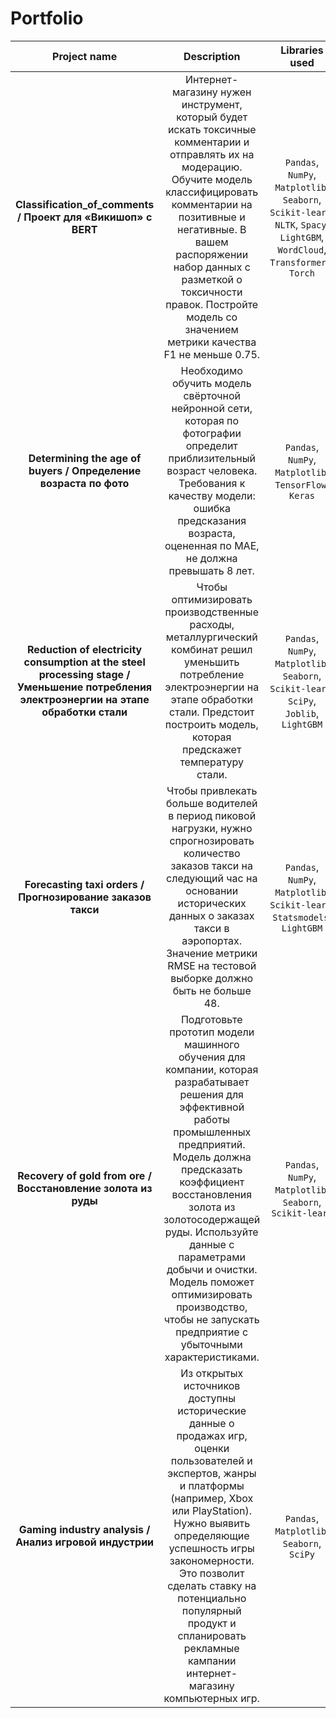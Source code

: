 # Portfolio

|                                                            **Project name**                                                             |                                                                                                                                                                                        **Description**                                                                                                                                                                                         |                                                      **Libraries used**                                                       |
|:---------------------------------------------------------------------------------------------------------------------------------------:|:----------------------------------------------------------------------------------------------------------------------------------------------------------------------------------------------------------------------------------------------------------------------------------------------------------------------------------------------------------------------------------------------:|:-----------------------------------------------------------------------------------------------------------------------------:|
|                                                    **Classification_of_comments / Проект для «Викишоп» с BERT**                                                    |                                                                   Интернет-магазину нужен инструмент, который будет искать токсичные комментарии и отправлять их на модерацию. Обучите модель классифицировать комментарии на позитивные и негативные. В вашем распоряжении набор данных с разметкой о токсичности правок. Постройте модель со значением метрики качества F1 не меньше 0.75.                                                                    | `Pandas`, `NumPy`, `Matplotlib`, `Seaborn`, `Scikit-learn`, `NLTK`, `Spacy`, `LightGBM`, `WordCloud`, `Transformers`, `Torch` |
|                                    **Determining the age of buyers / Определение возраста по фото**                                     |                                                                              Необходимо обучить модель свёрточной нейронной сети, которая по фотографии определит приблизительный возраст человека. <br/>Требования к качеству модели: ошибка предсказания возраста, оцененная по MAE, не должна превышать 8 лет.                                                                              |                                    `Pandas`, `NumPy`, `Matplotlib`, `TensorFlow`, `Keras`                                     |
| **Reduction of electricity consumption at the steel processing stage / Уменьшение потребления электроэнергии на этапе обработки стали** |                                                                                        Чтобы оптимизировать производственные расходы, металлургический комбинат решил уменьшить потребление электроэнергии на этапе обработки стали. Предстоит построить модель, которая предскажет температуру стали.                                                                                         |                   `Pandas`, `NumPy`, `Matplotlib`, `Seaborn`, `Scikit-learn`, `SciPy`, `Joblib`, `LightGBM`                   |
|                                       **Forecasting taxi orders / Прогнозирование заказов такси**                                       |                                                              Чтобы привлекать больше водителей в период пиковой нагрузки, нужно спрогнозировать количество заказов такси на следующий час на основании исторических данных о заказах такси в аэропортах. <br/>Значение метрики RMSE на тестовой выборке должно быть не больше 48.                                                              |                          `Pandas`, `NumPy`, `Matplotlib`, `Scikit-learn`, `Statsmodels`, `LightGBM`                           |
|                                      **Recovery of gold from ore / Восстановление золота из руды**                                      | Подготовьте прототип модели машинного обучения для компании, которая разрабатывает решения для эффективной работы промышленных предприятий. Модель должна предсказать коэффициент восстановления золота из золотосодержащей руды. Используйте данные с параметрами добычи и очистки. Модель поможет оптимизировать производство, чтобы не запускать предприятие с убыточными характеристиками. |                                  `Pandas`, `NumPy`, `Matplotlib`, `Seaborn`, `Scikit-learn`                                   |
|                                         **Gaming industry analysis / Анализ игровой индустрии**                                         |                   Из открытых источников доступны исторические данные о продажах игр, оценки пользователей и экспертов, жанры и платформы (например, Xbox или PlayStation). Нужно выявить определяющие успешность игры закономерности. Это позволит сделать ставку на потенциально популярный продукт и спланировать рекламные кампании интернет-магазину компьютерных игр.                    |                                          `Pandas`, `Matplotlib`, `Seaborn`, `SciPy`                                           |



